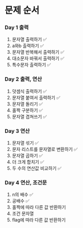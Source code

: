 # 문제 순서
### Day 1 출력
1. 문자열 출력하기 ✅
2. a와b 출력하기 ✅
3. 문자열 반복해서 출력하기 ✅
4. 대소문자 바꿔서 출력하기 ✅
5. 특수문자 출력하기 ✅

### Day 2 출력, 연산
1. 덧셈식 출력하기 ✅
2. 문자열 붙여서 출력하기 ✅
3. 문자열 돌리기 ✅
4. 홀짝 구분하기 ✅
5. 문자열 겹쳐쓰기 ✅

### Day 3 연산
1. 문자열 섞기 ✅
2. 문자 리스트를 문자열로 변환하기 ✅
3. 문자열 곱하기 ✅
4. 더 크게 합치기 ✅
5. 두 수의 연산값 비교하기 ✅

### Day 4 연산, 조건문
1. n의 배수 ✅
2. 공배수 ✅
3. 홀짝에 따라 다른 값 반환하기
4. 조건 문자열
5. flag에 따라 다른 값 반환하기